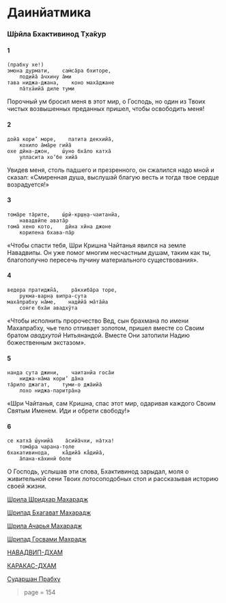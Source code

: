 # Даинйатмика

### Ш́рӣла Бхактивинод Т̣ха̄кур

#### 1

    (прабху хе!)
    эмона дурмати,    сам̇са̄ра бхиторе,
        под̣ийа̄ а̄чхину а̄ми
    тава ниджа-джана,    коно маха̄джане
        па̄т̣хāийа̄ диле туми

Порочный ум бросил меня в этот мир, о Господь, но один из Твоих чистых возвышенных преданных пришел, чтобы освободить меня!

#### 2

    дойа̄ кори’ море,    патита декхийа̄,
        кохило а̄ма̄ре гийа̄
    охе дӣна-джон,    ш́уно бха̄ло катха̄
        улласита хо’бе хийа̄

Увидев меня, столь падшего и презренного, он сжалился надо мной и сказал: «Смиренная душа, выслушай благую весть и тогда твое сердце возрадуется!»

#### 3

    тома̄ре та̄рите,    ш́рӣ-кр̣ш̣н̣а-чаитанйа,
        навадвӣпе авата̄р
    тома̄ хено кото,    дӣна хӣна джоне
        корилена бхава-па̄р

«Чтобы спасти тебя, Шри Кришна Чайтанья явился на земле Навадвипы. Он уже помог многим несчастным душам, таким как ты, благополучно пересечь пучину материального существования».

#### 4

    ведера пратиджн̃а̄,    ра̄кхиба̄ра торе,
        рукма-варн̣а випра-сута
    маха̄прабху на̄ме,    надӣйа̄ ма̄та̄йа
        сон̇ге бха̄и авадхӯта

«Чтобы исполнить пророчество Вед, сын брахмана по имени Махапрабху, чье тело отливает золотом, пришел вместе со Своим братом *авадхутой* Нитьянандой. Вместе Они затопили Надию божественным экстазом».

#### 5

    нанда сута джини,    чаитанйа госа̄и
        ниджа-на̄ма кори’ да̄на
    та̄рило джагат,    туми-о джа̄ийа̄
        лохо ниджа-паритра̄н̣а

«Шри Чайтанья, сам Кришна, спас этот мир, одаривая каждого Своим Святым Именем. Иди и обрети свободу!»

#### 6

    се катха̄ ш́унийа̄    а̄сийа̄чхи, на̄тха!
        тома̄ра чаран̣а-толе
    бхакативинода,    ка̐дийа̄ ка̐дийа̄,
        а̄пана-ка̄хинӣ боле

О Господь, услышав эти слова, Бхактивинод зарыдал, моля о живительной сени Твоих лотосоподобных стоп и рассказывая историю своей жизни.


[Шрила Шридхар Махарадж](https://soundcloud.com/bharatimaharaj/sridhar-maharaj-and-govinda-7)

[Шрипад Бхагават Махарадж](https://soundcloud.com/huron/sn94octfzkfp)

[Шрила Ачарья Махарадж](https://soundcloud.com/bharatimaharaj/acharya-maharaj-emona-durmati)

[Шрипад Госвами Махрадж](https://soundcloud.com/bharatimaharaj/goswami-maharaj-emona-durmati)

[НАВАДВИП-ДХАМ](https://soundcloud.com/bharatimaharaj/navadwip-scsm-emona-durmati)

[КАРАКАС-ДХАМ](https://soundcloud.com/bharatimaharaj/shchsm-karakas-emona-durmati)

[Сударшан Прабху](https://soundcloud.com/bharatimaharaj/sudarshan-prabhu-dainyatmika)


> page = 154